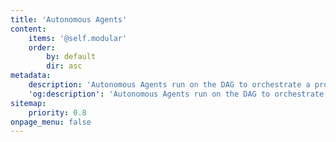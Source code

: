```yaml
---
title: 'Autonomous Agents'
content:
    items: '@self.modular'
    order:
        by: default
        dir: asc
metadata:
    description: 'Autonomous Agents run on the DAG to orchestrate a programmed, strictly rules-based flow and custody of assets, free from any human intervention.'
    'og:description': 'Autonomous Agents run on the DAG to orchestrate a programmed, strictly rules-based flow and custody of assets, free from any human intervention.'
sitemap:
    priority: 0.8
onpage_menu: false
---
```


